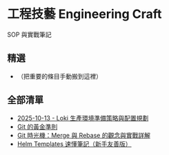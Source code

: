 # 工程技藝 Engineering Craft
SOP 與實戰筆記

## 精選
- （把重要的條目手動搬到這裡）

## 全部清單
- [2025-10-13 - Loki 生產環境準備策略與配置規劃](./2025-10-13-Loki-Production-Readiness-Strategy-and-Configuration.md)
- [Git 的黃金準則](./git-operations.md)
- [Git 時光機：Merge 與 Rebase 的觀念與實戰詳解](./git-rebase-vs-merge.md)
- [Helm Templates 速懂筆記（新手友善版）](./helm_templates_beginner_note_1.md)
